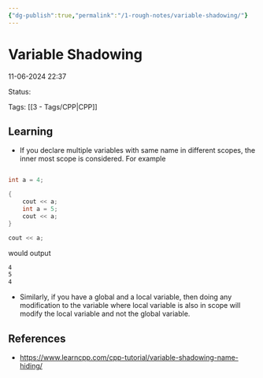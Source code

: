 ```yaml
---
{"dg-publish":true,"permalink":"/1-rough-notes/variable-shadowing/"}
---
```


# Variable Shadowing

11-06-2024 22:37

Status: 

Tags: [[3 - Tags/CPP\|CPP]]

## Learning

- If you declare multiple variables with same name in different scopes, the inner most scope is considered. For example
```cpp

int a = 4;

{
	cout << a;
	int a = 5;
	cout << a;
}

cout << a;
```
would output
```bash
4
5
4
```
- Similarly, if you have a global and a local variable, then doing any modification to the variable where local variable is also in scope will modify the local variable and not the global variable.



## References

- https://www.learncpp.com/cpp-tutorial/variable-shadowing-name-hiding/